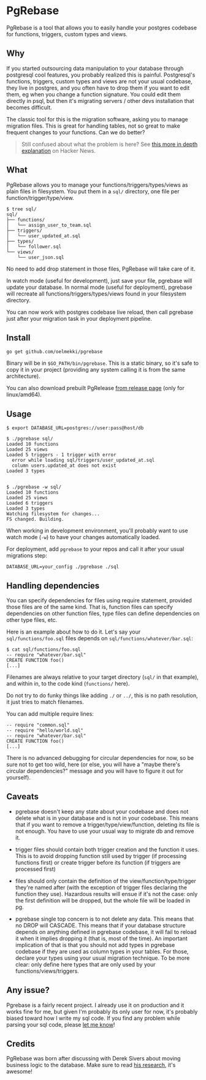 # PgRebase

PgRebase is a tool that allows you to easily handle your postgres codebase for
functions, triggers, custom types and views.


## Why

If you started outsourcing data manipulation to your database through
postgresql cool features, you probably realized this is painful. Postgresql's
functions, triggers, custom types and views are not your usual codebase, they
live in postgres, and you often have to drop them if you want to edit them, eg
when you change a function signature. You could edit them directly in psql, but
then it's migrating servers / other devs installation that becomes difficult.

The classic tool for this is the migration software, asking you to manage
migration files. This is great for handling tables, not so great to make
frequent changes to your functions. Can we do better?

> Still confused about what the problem is here? See [this more in depth explanation](https://news.ycombinator.com/item?id=12976026) on Hacker News.


## What

PgRebase allows you to manage your functions/triggers/types/views as plain files in
filesystem. You put them in a `sql/` directory, one file per
function/trigger/type/view.

```
$ tree sql/
sql/
├── functions/
│   └── assign_user_to_team.sql
├── triggers/
│   └── user_updated_at.sql
├── types/
│   └── follower.sql
└── views/
    └── user_json.sql
```

No need to add drop statement in those files, PgRebase will take care of it.

In watch mode (useful for development), just save your file, pgrebase will
update your database. In normal mode (useful for deployment), pgrebase will
recreate all functions/triggers/types/views found in your filesystem directory.

You can now work with postgres codebase live reload, then call pgrebase just
after your migration task in your deployment pipeline.


## Install

```
go get github.com/oelmekki/pgrebase
```

Binary will be in `$GO_PATH/bin/pgrebase`. This is a static binary, so it's
safe to copy it in your project (providing any system calling it is from the
same architecture).

You can also download prebuilt PgRelease [from release page](https://github.com/oelmekki/pgrebase/releases/)
(only for linux/amd64).


## Usage

```
$ export DATABASE_URL=postgres://user:pass@host/db

$ ./pgrebase sql/
Loaded 10 functions
Loaded 25 views
Loaded 5 triggers - 1 trigger with error
  error while loading sql/triggers/user_updated_at.sql
  column users.updated_at does not exist
Loaded 3 types


$ ./pgrebase -w sql/
Loaded 10 functions
Loaded 25 views
Loaded 6 triggers
Loaded 3 types
Watching filesystem for changes...
FS changed. Building.
```

When working in development environment, you'll probably want to use watch mode
(`-w`) to have your changes automatically loaded.

For deployment, add `pgrebase` to your repos and call it after your usual
migrations step:

```
DATABASE_URL=your_config ./pgrebase ./sql
```


## Handling dependencies

You can specify dependencies for files using require statement, provided those
files are of the same kind. That is, function files can specify dependencies on
other function files, type files can define dependencies on other type files,
etc.

Here is an example about how to do it. Let's say your `sql/functions/foo.sql`
files depends on `sql/functions/whatever/bar.sql`:

```
$ cat sql/functions/foo.sql
-- require "whatever/bar.sql"
CREATE FUNCTION foo()
[...]
```

Filenames are always relative to your target directory (`sql/` in that
example), and within in, to the code kind (`functions/` here).

Do not try to do funky things like adding `./` or `../`, this is no path
resolution, it just tries to match filenames.

You can add multiple require lines:

```
-- require "common.sql"
-- require "hello/world.sql"
-- require "whatever/bar.sql"
CREATE FUNCTION foo()
[...]
```

There is no advanced debugging for circular dependencies for now, so be sure
not to get too wild, here (or else, you will have a "maybe there's circular
dependencies?" message and you will have to figure it out for yourself).


## Caveats

* pgrebase doesn't keep any state about your codebase and does not delete what
  is in your database and is not in your codebase. This means that if you want
  to remove a trigger/type/view/function, deleting its file is not enough. You
  have to use your usual way to migrate db and remove it.

* trigger files should contain both trigger creation and the function it uses.
  This is to avoid dropping function still used by trigger (if processing
  functions first) or create trigger before its function (if triggers are
  processed first)

* files should only contain the definition of the view/function/type/trigger
  they're named after (with the exception of trigger files declaring the
  function they use). Hazardous results will ensue if it's not the case: only
  the first definition will be dropped, but the whole file will be loaded in
  pg.

* pgrebase single top concern is to not delete any data. This means that no
  DROP will CASCADE. This means that if your database structure depends on
  anything defined in pgrebase codebase, it will fail to reload it when it
  implies dropping it (that is, most of the time). An important implication of
  that is that you should not add types in pgrebase codebase if they are used
  as column types in your tables. For those, declare your types using your
  usual migration technique. To be more clear: only define here types that are
  only used by your functions/views/triggers.


## Any issue?

Pgrebase is a fairly recent project. I already use it on production and it works
fine for me, but given I'm probably its only user for now, it's probably biased
toward how I write my sql code. If you find any problem while parsing your sql
code, please [let me know](https://github.com/oelmekki/pgrebase/issues)!


## Credits

PgRebase was born after discussing with Derek Sivers about moving business logic
to the database. Make sure to read [his research](https://sivers.org/pg), it's
awesome!
